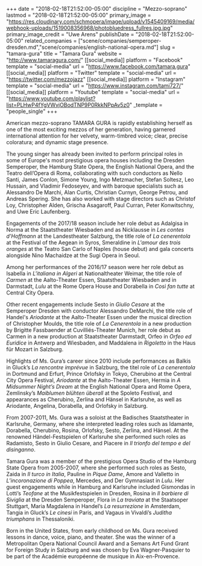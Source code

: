 +++
date = "2018-02-18T21:52:00-05:00"
discipline = "Mezzo-soprano"
lastmod = "2018-02-18T21:52:00-05:00"
primary_image = "https://res.cloudinary.com/schmopera/image/upload/v1545409169/media/webhook-uploads/1519008356968/photobluedress_fullres.jpg.jpg"
primary_image_credit = "Uwe Arens"
publishDate = "2018-02-18T21:52:00-05:00"
related_companies = ["scene/companies/semperoper-dresden.md","scene/companies/english-national-opera.md"]
slug = "tamara-gura"
title = "Tamara Gura"
website = "http://www.tamaragura.com/"
[[social_media]]
platform = "Facebook"
template = "social-media"
url = "https://www.facebook.com/tamara.gura"
[[social_media]]
platform = "Twitter"
template = "social-media"
url = "https://twitter.com/mezzojazz"
[[social_media]]
platform = "Instagram"
template = "social-media"
url = "https://www.instagram.com/tami727/"
[[social_media]]
platform = "Youtube"
template = "social-media"
url = "https://www.youtube.com/playlist?list=PLHwP4fYgVWvjOBodTNP9P0RkkNPpAv5z0"
_template = "people_single"
+++

American mezzo-soprano TAMARA GURA is rapidly establishing herself as one of the most exciting mezzos of her generation, having garnered international attention for her velvety, warm-timbred voice; clear, precise coloratura; and dynamic stage presence.

The young singer has already been invited to perform principal roles in some of Europe's most prestigious opera houses including the Dresden Semperoper, the Hamburg State Opera, the English National Opera, and the Teatro dell’Opera di Roma, collaborating with such conductors as Nello Santi, James Conlon, Simone Young, Ingo Metzmacher, Stefan Soltesz, Leo Hussain, and Vladimir Fedoseyev, and with baroque specialists such as
Alessandro De Marchi, Alan Curtis, Christian Curnyn, George Petrou, and Andreas Spering. She has also worked with stage directors such as Christof Loy, Christopher Alden, Grischa Asagaroff, Paul Curran, Peter Konwitschny, and Uwe Eric Laufenberg.

Engagements of the 2017/18 season include her role debut as Adalgisa in Norma at the Staatstheater Wiesbaden and as Nicklausse in *Les contes d'Hoffmann* at the Landestheater Salzburg, the title role of *La cenerentola* at the Festival of the Aegean in Syros, Smeraldine in *L'amour des trois oranges* at the Teatro San Carlo of Naples (house debut) and gala concerts alongside Nino Machaidze at the Sugi Opera in Seoul.

Among her performances of the 2016/17 season were her role debut as Isabella in *L'italiana in Algeri* at Nationaltheater Weimar, the title role of *Carmen* at the Aalto-Theater Essen, Staatstheater Wiesbaden and in Darmstadt, *Lulu* at the Rome Opera House and Dorabella in *Così fan tutte* at Central City Opera.

Other recent engagements include Sesto in *Giulio Cesare* at the Semperoper Dresden with conductor Alessandro DeMarchi, the title role of Handel's *Ariodante* at the Aalto-Theater Essen under the musical direction of Christopher Moulds, the title role of *La Cenerentola* in a new production by Brigitte Fassbaender at Cuvilliés-Theater Munich, her role debut as Carmen in a new production at Staatstheater Darmstadt, Orfeo in *Orfeo ed Euridice* in Antwerp and Wiesbaden, and Maddalena in *Rigoletto* in the Haus für Mozart in Salzburg.

Highlights of Ms. Gura’s career since 2010 include performances as Balkis in Gluck’s *La rencontre imprévue* in Salzburg, the titel role of *La cenerentola* in Dortmund and Erfurt, Prince Orlofsky in Tokyo, Cherubino at the Central City Opera Festival, *Ariodante* at the Aalto-Theater Essen, Hermia in *A Midsummer Night’s Dream* at the English National Opera and Rome Opera, Zemlinsky’s *Maiblumen blühten überall* at the Spoleto Festival, and appearances as Cherubino, Zerlina and Hänsel in Karlsruhe, as well as Ariodante, Angelina, Dorabella, and Orlofsky in Salzburg.

From 2007-2011, Ms. Gura was a soloist at the Badisches Staatstheater in Karlsruhe, Germany, where she interpreted leading roles such as Idamante, Dorabella, Cherubino, Rosina, Orlofsky, Sesto, Zerlina, and Hänsel. At the renowned Händel-Festspielen of Karlsruhe she performed such roles as Radamisto, Sesto in Giulio Cesare, and Piacere in *Il trionfo del tempo e del disinganno*.

Tamara Gura was a member of the prestigious Opera Studio of the Hamburg State Opera from 2005-2007, where she performed such roles as Sesto, Zaida in *Il turco in Italia*, Pauline in *Pique Dame*, Amore and Valletto in *L’incoronazione di Poppea*, Mercedes, and Der Gymnasiast in *Lulu*. Her guest engagements while in Hamburg and Karlsruhe included Gismondas in Lotti’s *Teofane* at the Musikfestspielen in Dresden, Rosina in *Il barbiere di Siviglia* at the Dresden Semperoper, Flora in *La traviata* at the Staatsoper Stuttgart, Maria Magdalena in Handel’s *La resurrezione* in Amsterdam, Tangia in Gluck’s *Le cinesi* in Paris, and Vagaus in Vivaldi’s *Juditha triumphans* in Thessaloniki.

Born in the United States, from early childhood on Ms. Gura received lessons in dance, voice, piano, and theater. She was the winner of a Metropolitan Opera National Council Award and a Semans Art Fund Grant for Foreign Study in Salzburg and was chosen by Eva Wagner-Pasquier to be part of the Académie européenne de musique in Aix-en-Provence.

